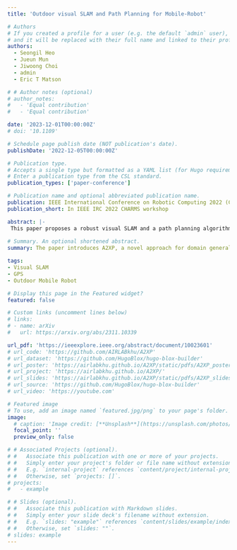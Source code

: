 ```yaml
---
title: 'Outdoor visual SLAM and Path Planning for Mobile-Robot'

# Authors
# If you created a profile for a user (e.g. the default `admin` user), write the username (folder name) here
# and it will be replaced with their full name and linked to their profile.
authors:
  - Seongil Heo
  - Jueun Mun
  - Jiwoong Choi
  - admin
  - Eric T Matson

# # Author notes (optional)
# author_notes:
#   - 'Equal contribution'
#   - 'Equal contribution'

date: '2023-12-01T00:00:00Z'
# doi: '10.1109'

# Schedule page publish date (NOT publication's date).
publishDate: '2022-12-05T00:00:00Z'

# Publication type.
# Accepts a single type but formatted as a YAML list (for Hugo requirements).
# Enter a publication type from the CSL standard.
publication_types: ['paper-conference']

# Publication name and optional abbreviated publication name.
publication: IEEE International Conference on Robotic Computing 2022 (CHARMS workshop)
publication_short: In IEEE IRC 2022 CHARMS workshop

abstract: |-
 This paper proposes a robust visual SLAM and a path planning algorithm for autonomous vehicles in the outdoor environment. The consideration of the outdoor characteristics was essential in both SLAM and path planning processes. This study can be used when it is necessary to know the exact appearance of the environment due to the impossibility of observing the environment through a satellite map, e.g., inside a forest. The visual SLAM system was developed using GPS data in consideration of the deterioration of camera recognition performance outdoors. The GPS data was inserted into every multi-thread of visual SLAM, which are Camera Tracking, Local Mapping, and Loop Closing. It enhanced the accuracy of the map and saved computational power by preventing useless calculations. In the path planning part, our method divided the path based on the stability of the roads. When determining the optimal path, the stability of the road and the driving time were considered, and the weight was assigned based on the GPS data.
 
# Summary. An optional shortened abstract.
summary: The paper introduces A2XP, a novel approach for domain generalization, which optimizes prompts for each source domain and combines them for robust performance across domains, while also preserving privacy and integrity of the network architecture. Experimental results demonstrate its state-of-the-art performance in computer vision tasks and its potential for broader applications.

tags: 
- Visual SLAM
- GPS
- Outdoor Mobile Robot

# Display this page in the Featured widget?
featured: false

# Custom links (uncomment lines below)
# links:
# - name: arXiv
#   url: https://arxiv.org/abs/2311.10339

url_pdf: 'https://ieeexplore.ieee.org/abstract/document/10023601'
# url_code: 'https://github.com/AIRLABkhu/A2XP'
# url_dataset: 'https://github.com/HugoBlox/hugo-blox-builder'
# url_poster: 'https://airlabkhu.github.io/A2XP/static/pdfs/A2XP_poster.pdf#view=fit'
# url_project: 'https://airlabkhu.github.io/A2XP/'
# url_slides: 'https://airlabkhu.github.io/A2XP/static/pdfs/A2XP_slides.pdf#view=fit'
# url_source: 'https://github.com/HugoBlox/hugo-blox-builder'
# url_video: 'https://youtube.com'

# Featured image
# To use, add an image named `featured.jpg/png` to your page's folder.
image:
  # caption: 'Image credit: [**Unsplash**](https://unsplash.com/photos/pLCdAaMFLTE)' 
  focal_point: ''
  preview_only: false

# # Associated Projects (optional).
# #   Associate this publication with one or more of your projects.
# #   Simply enter your project's folder or file name without extension.
# #   E.g. `internal-project` references `content/project/internal-project/index.md`.
# #   Otherwise, set `projects: []`.
# projects:
#   - example

# # Slides (optional).
# #   Associate this publication with Markdown slides.
# #   Simply enter your slide deck's filename without extension.
# #   E.g. `slides: "example"` references `content/slides/example/index.md`.
# #   Otherwise, set `slides: ""`.
# slides: example
---
```



<!-- {{% callout note %}}
Click the _Cite_ button above to demo the feature to enable visitors to import publication metadata into their reference management software.
{{% /callout %}}

{{% callout note %}}
Create your slides in Markdown - click the _Slides_ button to check out the example.
{{% /callout %}}

Add the publication's **full text** or **supplementary notes** here. You can use rich formatting such as including [code, math, and images](https://docs.hugoblox.com/content/writing-markdown-latex/). -->
